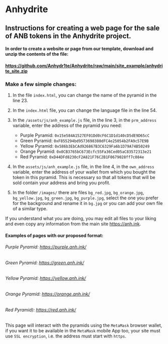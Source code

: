 # Anhydrite

## Instructions for creating a web page for the sale of ANB tokens in the Anhydrite project.


#### In order to create a website or page from our template, download and unzip the contents of the file:
#### https://github.com/Anhydr1te/Anhydrite/raw/main/site_example/anhydrite_site.zip

### Make a few simple changes:


1. In the file `index.html`, you can change the name of the pyramid in the line 23.

2. In the `index.html` file, you can change the language file in the line 54.

3. In the `/assets/js/anh_example.js` file, in the line 3, in the `prm_address` variable, enter the address of the pyramid you need:

	- Purple Pyramid: `0x15e584A1527EF01Dd0cF6C1D1d140cD5dE9D65cC`
	- Green Pyramid:  `0xF855294bd9573698380dFC4e25054b2FA9c57E9B`
	- Yellow Pyramid: `0x586b3EbCAd926867B3C6329Fa6b1D79A74B50249`
	- Orange Pyramid: `0x0CB3765bC673Ecfc55Fa36Ced05aC83572313e21`
	- Red Pyramid:    `0xD44DFd8230cF2A821F76C2B1F0679028ff7c084e`

4. In the `assets/js/anh_example.js` file, in the line 4, in the `own_address` variable, enter the address of your wallet from which you bought the token in this pyramid. This is necessary so that all tokens that will be sold contain your address and bring you profit.

5. In the folder `/images/` there are files `bg_red.jpg`, `bg_orange.jpg`, `bg_yellow.jpg`, `bg_green.jpg`, `bg_purple.jpg`, select the one you prefer for the background and rename it in `bg.jpg`
   or you can add your own file of a similar type.


If you understand what you are doing, you may edit all files to your liking and even copy any information from the main site https://anh.ink.

#### Examples of pages with our proposed format:
###### Purple Pyramid: https://purple.anh.ink/
###### Green Pyramid:  https://green.anh.ink/
###### Yellow Pyramid: https://yellow.anh.ink/
###### Orange Pyramid: https://orange.anh.ink/
###### Red Pyramid): https://red.anh.ink/


This page will interact with the pyramids using the `MetaMask` browser wallet, if you want it to be available in the `MetaMask` mobile App too, your site must use `SSL encryption`, i.e. the address must start with `https`.